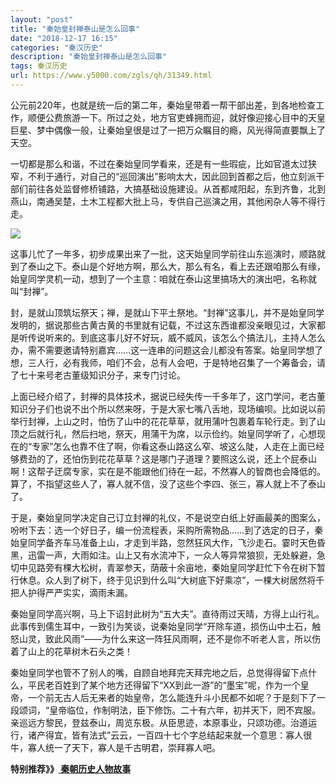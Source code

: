```yaml
---
layout: "post"
title: "秦始皇封禅泰山是怎么回事"
date: "2018-12-17 16:15"
categories: "秦汉历史"
description: "秦始皇封禅泰山是怎么回事"
tags: 秦汉历史
url: https://www.y5000.com/zgls/qh/31349.html
---
```






公元前220年，也就是统一后的第二年，秦始皇带着一帮干部出差，到各地检查工作，顺便公费旅游一下。所过之处，地方官吏蜂拥而迎，就好像迎接心目中的天皇巨星、梦中偶像一般，让秦始皇很是过了一把万众瞩目的瘾，风光得简直要飘上了天空。

一切都是那么和谐，不过在秦始皇同学看来，还是有一些瑕疵，比如官道太过狭窄，不利于通行，对自己的“巡回演出”影响太大，因此回到首都之后，他立刻派干部们前往各处监督修桥铺路，大搞基础设施建设。从首都咸阳起，东到齐鲁，北到燕山，南通吴楚，土木工程都大批上马，专供自己巡演之用，其他闲杂人等不得行走。

![](https://img.y5000.com/uploads/allimg/180710/8-1PG0113305414.jpg)

这事儿忙了一年多，初步成果出来了一批，这天始皇同学前往山东巡演时，顺路就到了泰山之下。泰山是个好地方啊，那么大，那么有名，看上去还跟咱那么有缘，始皇同学灵机一动，想到了一个主意：咱就在泰山这里搞场大的演出吧，名称就叫“封禅”。

封，是就山顶筑坛祭天；禅，是就山下平土祭地。“封禅”这事儿，并不是始皇同学发明的，据说那些古黄古黄的书里就有记载，不过这东西谁都没亲眼见过，大家都是听传说听来的。到底这事儿好不好玩，威不威风，该怎么个搞法儿，主持人怎么办，需不需要邀请特别嘉宾……这一连串的问题这会儿都没有答案。始皇同学想了想，三人行，必有我师，咱们不会，总有人会吧，于是特地召集了一个筹备会，请了七十来号老古董级知识分子，来专门讨论。

上面已经介绍了，封禅的具体技术，据说已经失传一千多年了，这门学问，老古董知识分子们也说不出个所以然来呀，于是大家七嘴八舌地，现场编呗。比如说以前举行封禅，上山之时，怕伤了山中的花花草草，就用蒲叶包裹着车轮行走。到了山顶之后就行礼，然后扫地，祭天，用蒲干为席，以示俭约。始皇同学听了，心想现在的“专家”怎么也靠不住了啊，你看这泰山路这么窄、坡这么陡，人走在上面已经够费劲的了，还怕伤到花花草草？这是哪门子道理？要照这么说，还上个屁泰山啊！这帮子迂腐专家，实在是不能跟他们待在一起，不然寡人的智商也会降低的。算了，不指望这些人了，寡人就不信，没了这些个李四、张三，寡人就上不了泰山了。

于是，秦始皇同学决定自己订立封禅的礼仪，不是说空白纸上好画最美的图案么，吩咐下去：选一个好日子，编一份流程表，采购所需物品……到了选定的日子，秦始皇同学备齐车马准备上山，才走到半路，忽然狂风大作，飞沙走石。霎时天色昏黑，迅雷一声，大雨如注。山上又有水流冲下，一众人等异常狼狈，无处躲避，急切中见路旁有棵大松树，青翠参天，荫蔽十余亩地，秦始皇同学赶忙下令在树下暂行休息。众人到了树下，终于见识到什么叫“大树底下好乘凉”，一棵大树居然将千把人护得严严实实，滴雨未漏。

秦始皇同学高兴啊，马上下诏封此树为“五大夫”。直待雨过天晴，方得上山行礼。此事传到儒生耳中，一致引为笑谈，说秦始皇同学“开除车道，损伤山中土石，触怒山灵，致此风雨”——为什么来这一阵狂风雨啊，还不是你不听老人言，所以伤着了山上的花草树木石头之类！

秦始皇同学也管不了别人的嘴，自顾自地拜完天拜完地之后，总觉得得留下点什么，平民老百姓到了某个地方还得留下“XX到此一游”的“墨宝”呢，作为一个皇帝，一个前无古人后无来者的始皇帝，怎么能连升斗小民都不如呢？于是刻下了一段颂词，“皇帝临位，作制明法，臣下修饬。二十有六年，初并天下，罔不宾服。亲巡远方黎民，登兹泰山，周览东极。从臣思迹，本原事业，只颂功德。治道运行，诸产得宜，皆有法式”云云，一百四十七个字总结起来就一个意思：寡人很牛，寡人统一了天下，寡人是千古明君，崇拜寡人吧。

**特别推荐》》[ 秦朝历史人物故事](https://www.y5000.com/zgls/qh/31428.html)**
